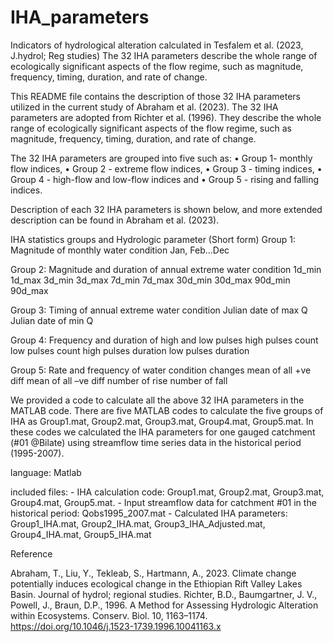 # IHA_parameters
Indicators of hydrological alteration calculated in Tesfalem et al. (2023, J.hydrol; Reg studies) The 32 IHA parameters describe the whole range of ecologically significant aspects of the flow regime, such as magnitude, frequency, timing, duration, and rate of change.

This README file contains the description of those 32 IHA parameters utilized in the current study of Abraham et al. (2023).
The 32 IHA parameters are adopted from Richter et al. (1996). They describe the whole range of ecologically significant aspects of the flow regime, such as magnitude, frequency, timing, duration, and rate of change.

The 32 IHA parameters are grouped into five such as:
    •	Group 1- monthly flow indices,
    •	Group 2 - extreme flow indices,
    •	Group 3 - timing indices,
    •	Group 4 - high-flow and low-flow indices and
    •	Group 5 - rising and falling indices.

Description of each 32 IHA parameters is shown below, and more extended description can be found in Abraham et al. (2023).

IHA statistics groups and Hydrologic parameter (Short form)
Group 1: Magnitude of monthly water condition
         Jan, Feb...Dec

Group 2: Magnitude and duration of annual extreme water condition
        1d_min
        1d_max
        3d_min
        3d_max
        7d_min
        7d_max
        30d_min
        30d_max
        90d_min
        90d_max

Group 3: Timing of annual extreme water condition
        Julian date of max Q
        Julian date of min Q

Group 4: Frequency and duration of high and low pulses
        high pulses count
        low pulses count
        high pulses duration
        low pulses duration

Group 5: Rate and frequency of water condition changes
        mean of all +ve diff
        mean of all –ve diff
        number of rise
        number of fall

We provided a code to calculate all the above 32 IHA parameters in the MATLAB code. There are five MATLAB codes to calculate the five groups of IHA as Group1.mat, Group2.mat, Group3.mat, Group4.mat, Group5.mat. 
In these codes we calculated the IHA parameters for one gauged catchment (#01 @Bilate) using streamflow time series data in the historical period (1995-2007).

language: Matlab

included files:
	- IHA calculation code: Group1.mat, Group2.mat, Group3.mat, Group4.mat, Group5.mat.
	- Input streamflow data for catchment #01 in the historical period: Qobs1995_2007.mat
	- Calculated IHA parameters: Group1_IHA.mat, Group2_IHA.mat, Group3_IHA_Adjusted.mat, Group4_IHA.mat, Group5_IHA.mat

Reference

Abraham, T., Liu, Y., Tekleab, S., Hartmann, A., 2023. Climate change potentially induces ecological change in the Ethiopian Rift Valley Lakes Basin. Journal of hydrol; regional studies.
Richter, B.D., Baumgartner, J. V., Powell, J., Braun, D.P., 1996. A Method for Assessing Hydrologic Alteration within Ecosystems. Conserv. Biol. 10, 1163–1174. https://doi.org/10.1046/j.1523-1739.1996.10041163.x
